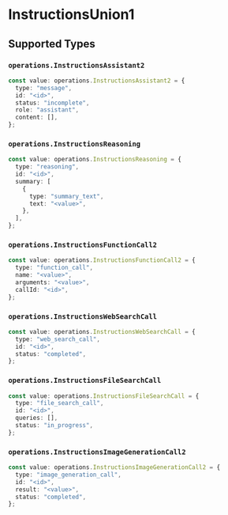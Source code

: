 # InstructionsUnion1


## Supported Types

### `operations.InstructionsAssistant2`

```typescript
const value: operations.InstructionsAssistant2 = {
  type: "message",
  id: "<id>",
  status: "incomplete",
  role: "assistant",
  content: [],
};
```

### `operations.InstructionsReasoning`

```typescript
const value: operations.InstructionsReasoning = {
  type: "reasoning",
  id: "<id>",
  summary: [
    {
      type: "summary_text",
      text: "<value>",
    },
  ],
};
```

### `operations.InstructionsFunctionCall2`

```typescript
const value: operations.InstructionsFunctionCall2 = {
  type: "function_call",
  name: "<value>",
  arguments: "<value>",
  callId: "<id>",
};
```

### `operations.InstructionsWebSearchCall`

```typescript
const value: operations.InstructionsWebSearchCall = {
  type: "web_search_call",
  id: "<id>",
  status: "completed",
};
```

### `operations.InstructionsFileSearchCall`

```typescript
const value: operations.InstructionsFileSearchCall = {
  type: "file_search_call",
  id: "<id>",
  queries: [],
  status: "in_progress",
};
```

### `operations.InstructionsImageGenerationCall2`

```typescript
const value: operations.InstructionsImageGenerationCall2 = {
  type: "image_generation_call",
  id: "<id>",
  result: "<value>",
  status: "completed",
};
```

